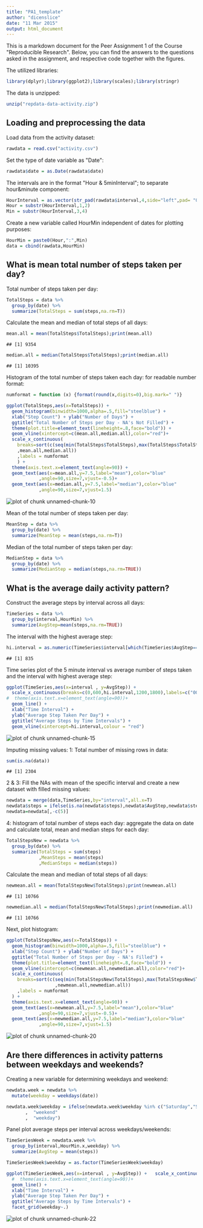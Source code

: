 ```yaml
---
title: "PA1_template"
author: "dicenslice"
date: "11 Mar 2015"
output: html_document
---
```


This is a markdown document for the Peer Assignment 1 of the Course "Reproducible Research". Below, you can find the answers to the questions asked in the assignment, and respective code together with the figures.  

The utilized libraries:

```r
library(dplyr);library(ggplot2);library(scales);library(stringr)
```

The data is unzipped:

```r
unzip("repdata-data-activity.zip")
```

## Loading and preprocessing the data
Load data from the activity dataset:


```r
rawdata = read.csv("activity.csv")
```

Set the type of date variable as "Date":

```r
rawdata$date = as.Date(rawdata$date)
```

The intervals are in the format "Hour & 5minInterval"; to separate hour&minute component: 

```r
HourInterval = as.vector(str_pad(rawdata$interval,4,side="left",pad= "0"))
Hour = substr(HourInterval,1,2)
Min = substr(HourInterval,3,4)
```

Create a new variable called HourMin independent of dates for plotting purposes:

```r
HourMin = paste0(Hour,":",Min)
data = cbind(rawdata,HourMin)
```

## What is mean total number of steps taken per day?
Total number of steps taken per day:

```r
TotalSteps = data %>% 
  group_by(date) %>% 
  summarize(TotalSteps = sum(steps,na.rm=T))
```

Calculate the mean and median of total steps of all days: 

```r
mean.all = mean(TotalSteps$TotalSteps);print(mean.all)
```

```
## [1] 9354
```

```r
median.all = median(TotalSteps$TotalSteps);print(median.all)
```

```
## [1] 10395
```

Histogram of the total number of steps taken each day: 
for readable number format:

```r
numformat = function (x) {format(round(x,digits=0),big.mark=" ")}
```


```r
ggplot(TotalSteps,aes(x=TotalSteps)) + 
  geom_histogram(binwidth=1000,alpha=.5,fill="steelblue") +
  xlab("Step Count") + ylab("Number of Days") + 
  ggtitle("Total Number of Steps per Day - NA's Not Filled") +
  theme(plot.title=element_text(lineheight=.8,face="bold")) + 
  geom_vline(xintercept=c(mean.all,median.all),color="red")+
  scale_x_continuous(
    breaks=sort(c(seq(min(TotalSteps$TotalSteps),max(TotalSteps$TotalSteps),length.out=4)
    ,mean.all,median.all))
    ,labels = numformat
    ) +
  theme(axis.text.x=element_text(angle=90)) +
  geom_text(aes(x=mean.all,y=7.5,label="mean"),color="blue"
            ,angle=90,size=7,vjust=-0.5)+
  geom_text(aes(x=median.all,y=7.5,label="median"),color="blue"
            ,angle=90,size=7,vjust=1.5)
```

![plot of chunk unnamed-chunk-10](figure/unnamed-chunk-10.png) 

Mean of the total number of steps taken per day: 

```r
MeanStep = data %>%
  group_by(date) %>%
  summarize(MeanStep = mean(steps,na.rm=T))
```

Median of the total number of steps taken per day: 

```r
MedianStep = data %>%
  group_by(date) %>%
  summarize(MedianStep = median(steps,na.rm=TRUE))
```

## What is the average daily activity pattern?

Construct the average steps by interval across all days:

```r
TimeSeries = data %>% 
  group_by(interval,HourMin) %>%
  summarize(AvgStep=mean(steps,na.rm=TRUE))
```

The interval with the highest average step: 

```r
hi.interval = as.numeric(TimeSeries$interval[which(TimeSeries$AvgStep==max(TimeSeries$AvgStep))]);print(hi.interval)
```

```
## [1] 835
```

Time series plot of the 5 minute interval vs average number of steps taken and 
the interval with highest average step: 


```r
ggplot(TimeSeries,aes(x=interval , y=AvgStep)) + 
  scale_x_continuous(breaks=c(0,600,hi.interval,1200,1800),labels=c("00:00","06:00","8:35", "12:00","18:00")) +
#  theme(axis.text.x=element_text(angle=90))+
  geom_line() + 
  xlab("Time Interval") +
  ylab("Average Step Taken Per Day") +
  ggtitle("Average Steps by Time Intervals") +
  geom_vline(xintercept=hi.interval,colour = "red")
```

![plot of chunk unnamed-chunk-15](figure/unnamed-chunk-15.png) 

Imputing missing values:
1: Total number of missing rows in data:  


```r
sum(is.na(data))
```

```
## [1] 2304
```

2 & 3: Fill the NAs with mean of the specific interval and create a new dataset with 
filled missing values:

```r
newdata = merge(data,TimeSeries,by="interval",all.x=T)
newdata$steps = ifelse(is.na(newdata$steps),newdata$AvgStep,newdata$steps)
newdata=newdata[,-c(5)]
```

4: histogram of total number of steps each day: 
aggregate the data on date and calculate total, mean and median steps for each day:


```r
TotalStepsNew = newdata %>% 
  group_by(date) %>% 
  summarize(TotalSteps = sum(steps)
            ,MeanSteps = mean(steps)
            ,MedianSteps = median(steps))
```

Calculate the mean and median of total steps of all days: 

```r
newmean.all = mean(TotalStepsNew$TotalSteps);print(newmean.all)
```

```
## [1] 10766
```

```r
newmedian.all = median(TotalStepsNew$TotalSteps);print(newmedian.all)
```

```
## [1] 10766
```

Next, plot histogram: 

```r
ggplot(TotalStepsNew,aes(x=TotalSteps)) + 
  geom_histogram(binwidth=1000,alpha=.5,fill="steelblue") +
  xlab("Step Count") + ylab("Number of Days") + 
  ggtitle("Total Number of Steps per Day - NA's Filled") +
  theme(plot.title=element_text(lineheight=.8,face="bold")) + 
  geom_vline(xintercept=c(newmean.all,newmedian.all),color="red")+
  scale_x_continuous(
    breaks=sort(c(seq(min(TotalStepsNew$TotalSteps),max(TotalStepsNew$TotalSteps),length.out=4)
                  ,newmean.all,newmedian.all))
    ,labels = numformat
  ) +
  theme(axis.text.x=element_text(angle=90)) +
  geom_text(aes(x=newmean.all,y=7.5,label="mean"),color="blue"
            ,angle=90,size=7,vjust=-0.5)+
  geom_text(aes(x=newmedian.all,y=7.5,label="median"),color="blue"
            ,angle=90,size=7,vjust=1.5)
```

![plot of chunk unnamed-chunk-20](figure/unnamed-chunk-20.png) 

## Are there differences in activity patterns between weekdays and weekends?
Creating a new variable for determining weekdays and weekend:

```r
newdata.week = newdata %>%
  mutate(weekday = weekdays(date))

newdata.week$weekday = ifelse(newdata.week$weekday %in% c("Saturday","Sunday")
       ,  "weekend"
       ,  "weekday")
```

Panel plot average steps per interval across weekdays/weekends:

```r
TimeSeriesWeek = newdata.week %>% 
  group_by(interval,HourMin.x,weekday) %>%
  summarize(AvgStep = mean(steps))

TimeSeriesWeek$weekday = as.factor(TimeSeriesWeek$weekday)

ggplot(TimeSeriesWeek,aes(x=interval , y=AvgStep)) +   scale_x_continuous(breaks=c(0,600,hi.interval,1200,1800),labels=c("00:00","06:00","8:35", "12:00","18:00")) +
  #  theme(axis.text.x=element_text(angle=90))+
  geom_line() + 
  xlab("Time Interval") +
  ylab("Average Step Taken Per Day") +
  ggtitle("Average Steps by Time Intervals") +
  facet_grid(weekday~.)
```

![plot of chunk unnamed-chunk-22](figure/unnamed-chunk-22.png) 
